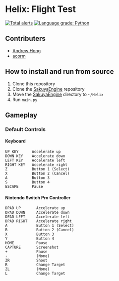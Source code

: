 # Helix: Flight Test
[![Total alerts](https://img.shields.io/lgtm/alerts/g/FirstLevelGames/Helix.svg?logo=lgtm&logoWidth=18)](https://lgtm.com/projects/g/FirstLevelGames/Helix/alerts/)
[![Language grade: Python](https://img.shields.io/lgtm/grade/python/g/FirstLevelGames/Helix.svg?logo=lgtm&logoWidth=18)](https://lgtm.com/projects/g/FirstLevelGames/Helix/context:python)
## Contributers
 - [Andrew Hong](https://github.com/novialriptide)
 - [acorm]()

## How to install and run from source
1. Clone this repository
2. Clone the [SakuyaEngine](https://github.com/novialriptide/SakuyaEngine) repository
3. Move the [SakuyaEngine](https://github.com/novialriptide/SakuyaEngine) directory to `~/Helix`
4. Run `main.py`

## Gameplay
### Default Controls
#### Keyboard
```
UP KEY      Accelerate up
DOWN KEY    Accelerate down
LEFT KEY    Accelerate left
RIGHT KEY   Accelerate right
Z           Button 1 (Select)
X           Button 2 (Cancel)
A           Button 3
S           Button 4
ESCAPE      Pause
```

#### Nintendo Switch Pro Controller
```
DPAD UP       Accelerate up
DPAD DOWN     Accelerate down
DPAD LEFT     Accelerate left
DPAD RIGHT    Accelerate right
A             Button 1 (Select)
B             Button 2 (Cancel)
X             Button 3
Y             Button 4
HOME          Pause
CAPTURE       Screenshot
+             Pause
-             (None)
ZR            Shoot
R             Change Target
ZL            (None)
L             Change Target
```
